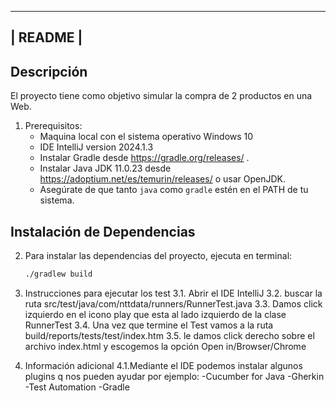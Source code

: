 ---------
| README |
---------
## Descripción
El proyecto tiene como objetivo simular la compra de 2 productos en una Web.

1. Prerequisitos:
	- Maquina local con el sistema operativo Windows 10
	- IDE IntelliJ version 2024.1.3
	- Instalar Gradle desde https://gradle.org/releases/ .
	- Instalar Java JDK 11.0.23 desde https://adoptium.net/es/temurin/releases/ o usar OpenJDK.
	- Asegúrate de que tanto `java` como `gradle` estén en el PATH de tu sistema.

## Instalación de Dependencias

2. Para instalar las dependencias del proyecto, ejecuta en terminal:
	```bash
	./gradlew build

3. Instrucciones para ejecutar los test
	3.1. Abrir el IDE IntelliJ
	3.2. buscar la ruta src/test/java/com/nttdata/runners/RunnerTest.java
	3.3. Damos click izquierdo en el icono play que esta al lado izquierdo de la clase RunnerTest
	3.4. Una vez que termine el Test vamos a la ruta build/reports/tests/test/index.htm
	3.5. le damos click derecho sobre el archivo index.html y escogemos la opción Open in/Browser/Chrome

4. Información adicional
	4.1.Mediante el IDE podemos instalar algunos plugins q nos pueden ayudar por ejemplo:
	-Cucumber for Java
	-Gherkin
	-Test Automation
	-Gradle 
